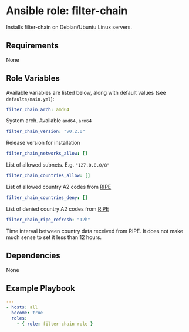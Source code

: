 # Ansible role: filter-chain
Installs filter-chain on Debian/Ubuntu Linux servers.

## Requirements
None

## Role Variables
Available variables are listed below, along with default values (see `defaults/main.yml`):


```yaml
filter_chain_arch: amd64
```
System arch. Available `amd64`, `arm64`


```yaml
filter_chain_version: "v0.2.0"
```
Release version for installation


```yaml
filter_chain_networks_allow: []
```
List of allowed subnets. E.g. `"127.0.0.0/8"`


```yaml
filter_chain_countries_allow: []
```
List of allowed country A2 codes from [RIPE](https://www.ripe.net/participate/member-support/list-of-members/list-of-country-codes-and-rirs)


```yaml
filter_chain_countries_deny: []
```
List of denied country A2 codes from [RIPE](https://www.ripe.net/participate/member-support/list-of-members/list-of-country-codes-and-rirs)


```yaml
filter_chain_ripe_refresh: "12h"
```
Time interval between country data received from RIPE. It does not make much sense to set it less than 12 hours.

## Dependencies
None

## Example Playbook
```yaml
---
- hosts: all
  become: true
  roles:
    - { role: filter-chain-role }
```